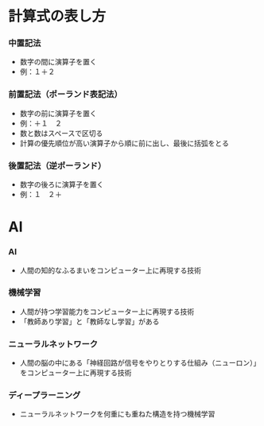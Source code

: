 # 計算式の表し方
### 中置記法
- 数字の間に演算子を置く
- 例：１＋２

### 前置記法（ポーランド表記法）
- 数字の前に演算子を置く
- 例：＋１　２
- 数と数はスペースで区切る
- 計算の優先順位が高い演算子から順に前に出し、最後に括弧をとる

### 後置記法（逆ポーランド）
- 数字の後ろに演算子を置く
- 例：１　２＋

# AI
### AI
- 人間の知的なふるまいをコンピューター上に再現する技術

### 機械学習
- 人間が持つ学習能力をコンピューター上に再現する技術
- 「教師あり学習」と「教師なし学習」がある

### ニューラルネットワーク
- 人間の脳の中にある「神経回路が信号をやりとりする仕組み（ニューロン）」をコンピューター上に再現する技術

### ディープラーニング
- ニューラルネットワークを何重にも重ねた構造を持つ機械学習
